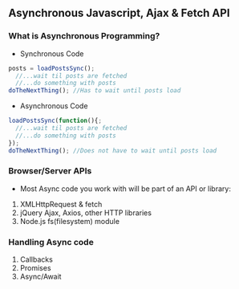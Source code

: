 ## Asynchronous Javascript, Ajax & Fetch API

### What is Asynchronous Programming?

- Synchronous Code
```js
posts = loadPostsSync();
  //...wait til posts are fetched
  //...do something with posts
doTheNextThing(); //Has to wait until posts load
```
- Asynchronous Code
```js
loadPostsSync(function(){;
  //...wait til posts are fetched
  //...do something with posts
});
doTheNextThing(); //Does not have to wait until posts load
```
### Browser/Server APIs
- Most Async code you work with will be part of an API or library:
1. XMLHttpRequest & fetch
2. jQuery Ajax, Axios, other HTTP libraries
3. Node.js fs(filesystem) module


### Handling Async code
1. Callbacks
2. Promises
3. Async/Await
